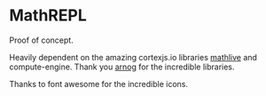 # MathREPL

Proof of concept. 

Heavily dependent on the amazing cortexjs.io libraries [mathlive](https://github.com/arnog/mathlive)
and compute-engine. Thank you [arnog](https://github.com/arnog/) for the incredible libraries.

Thanks to font awesome for the incredible icons.